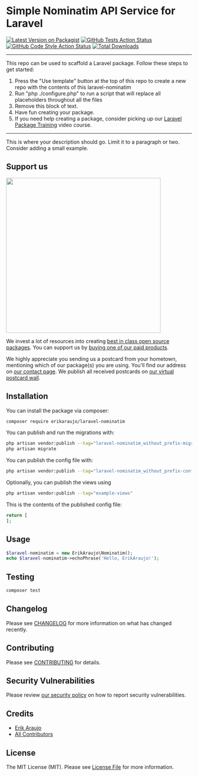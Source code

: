 # Simple Nominatim API Service for Laravel

[![Latest Version on Packagist](https://img.shields.io/packagist/v/erikaraujo/laravel-nominatim.svg?style=flat-square)](https://packagist.org/packages/erikaraujo/laravel-nominatim)
[![GitHub Tests Action Status](https://img.shields.io/github/workflow/status/erikaraujo/laravel-nominatim/run-tests?label=tests)](https://github.com/erikaraujo/laravel-nominatim/actions?query=workflow%3Arun-tests+branch%3Amain)
[![GitHub Code Style Action Status](https://img.shields.io/github/workflow/status/erikaraujo/laravel-nominatim/Check%20&%20fix%20styling?label=code%20style)](https://github.com/erikaraujo/laravel-nominatim/actions?query=workflow%3A"Check+%26+fix+styling"+branch%3Amain)
[![Total Downloads](https://img.shields.io/packagist/dt/erikaraujo/laravel-nominatim.svg?style=flat-square)](https://packagist.org/packages/erikaraujo/laravel-nominatim)

---
This repo can be used to scaffold a Laravel package. Follow these steps to get started:

1. Press the "Use template" button at the top of this repo to create a new repo with the contents of this laravel-nominatim
2. Run "php ./configure.php" to run a script that will replace all placeholders throughout all the files
3. Remove this block of text.
4. Have fun creating your package.
5. If you need help creating a package, consider picking up our <a href="https://laravelpackage.training">Laravel Package Training</a> video course.
---

This is where your description should go. Limit it to a paragraph or two. Consider adding a small example.

## Support us

[<img src="https://github-ads.s3.eu-central-1.amazonaws.com/laravel-nominatim.jpg?t=1" width="419px" />](https://spatie.be/github-ad-click/laravel-nominatim)

We invest a lot of resources into creating [best in class open source packages](https://spatie.be/open-source). You can support us by [buying one of our paid products](https://spatie.be/open-source/support-us).

We highly appreciate you sending us a postcard from your hometown, mentioning which of our package(s) you are using. You'll find our address on [our contact page](https://spatie.be/about-us). We publish all received postcards on [our virtual postcard wall](https://spatie.be/open-source/postcards).

## Installation

You can install the package via composer:

```bash
composer require erikaraujo/laravel-nominatim
```

You can publish and run the migrations with:

```bash
php artisan vendor:publish --tag="laravel-nominatim_without_prefix-migrations"
php artisan migrate
```

You can publish the config file with:
```bash
php artisan vendor:publish --tag="laravel-nominatim_without_prefix-config"
```

Optionally, you can publish the views using

```bash
php artisan vendor:publish --tag="example-views"
```

This is the contents of the published config file:

```php
return [
];
```

## Usage

```php
$laravel-nominatim = new ErikAraujo\Nominatim();
echo $laravel-nominatim->echoPhrase('Hello, ErikAraujo!');
```

## Testing

```bash
composer test
```

## Changelog

Please see [CHANGELOG](CHANGELOG.md) for more information on what has changed recently.

## Contributing

Please see [CONTRIBUTING](.github/CONTRIBUTING.md) for details.

## Security Vulnerabilities

Please review [our security policy](../../security/policy) on how to report security vulnerabilities.

## Credits

- [Erik Araujo](https://github.com/erikaraujo)
- [All Contributors](../../contributors)

## License

The MIT License (MIT). Please see [License File](LICENSE.md) for more information.
